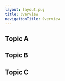 ```yaml
---
layout: layout.pug
title: Overview
navigationTitle: Overview
---
```


## Topic A

## Topic B

## Topic C